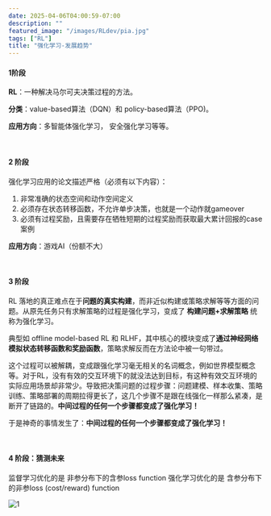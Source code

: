 ```yaml
---
date: 2025-04-06T04:00:59-07:00
description: ""
featured_image: "/images/RLdev/pia.jpg"
tags: ["RL"]
title: "强化学习-发展趋势"
---
```


#### 1阶段

**RL**：一种解决马尔可夫决策过程的方法。

**分类**：value-based算法（DQN）和 policy-based算法（PPO)。

**应用方向**：多智能体强化学习， 安全强化学习等等。

&nbsp;

#### 2 阶段

强化学习应用的论文描述严格（必须有以下内容）：

1. 非常准确的状态空间和动作空间定义
2. 必须存在状态转移函数，不允许单步决策，也就是一个动作就gameover
3. 必须有过程奖励，且需要存在牺牲短期的过程奖励而获取最大累计回报的case案例

**应用方向**：游戏AI（份额不大）

&nbsp;

#### 3 阶段

RL 落地的真正难点在于**问题的真实构建**，而非近似构建或策略求解等等方面的问题。从原先任务只有求解策略的过程是强化学习，变成了 **构建问题+求解策略** 统称为强化学习。



典型如 offline model-based RL 和 RLHF，其中核心的模块变成了**通过神经网络模拟状态转移函数和奖励函数**，策略求解反而在方法论中被一句带过。

这个过程可以被解耦，变成跟强化学习毫无相关的名词概念，例如世界模型概念等。对于RL，没有有效的交互环境下的就没法达到目标，有这种有效交互环境的实际应用场景却非常少。<!--more-->导致把决策问题的过程步骤：问题建模、样本收集、策略训练、策略部署的周期拉得更长了，这几个步骤不是跟在线强化一样那么紧凑，是断开了链路的。**中间过程的任何一个步骤都变成了强化学习！**

于是神奇的事情发生了：**中间过程的任何一个步骤都变成了强化学习！**

&nbsp;

#### 4 阶段：猜测未来

监督学习优化的是 非参分布下的含参loss function
强化学习优化的是 含参分布下的非参loss (cost/reward) function

![1](/images/RLdev/1.png)



&nbsp;



